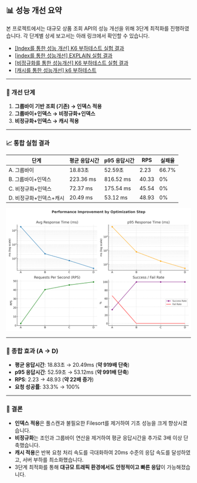 ## 📊 성능 개선 요약

본 프로젝트에서는 대규모 상품 조회 API의 성능 개선을 위해 3단계 최적화를 진행하였습니다.
각 단계별 상세 보고서는 아래 링크에서 확인할 수 있습니다.
- [[Index를 통한 성능 개선] K6 부하테스트 실험 결과](docs/performance/%5BIndex%EB%A5%BC%20%ED%86%B5%ED%95%9C%20%EC%84%B1%EB%8A%A5%20%EA%B0%9C%EC%84%A0%5D%20K6%20%EB%B6%80%ED%95%98%ED%85%8C%EC%8A%A4%ED%8A%B8%20%EC%8B%A4%ED%97%98%20%EA%B2%B0%EA%B3%BC.md)
- [[index를 통한 성능개선] EXPLAIN 실험 결과](docs/performance/%5Bindex%EB%A5%BC%20%ED%86%B5%ED%95%9C%20%EC%84%B1%EB%8A%A5%EA%B0%9C%EC%84%A0%5D%20EXPLAIN%20%EC%8B%A4%ED%97%98%20%EA%B2%B0%EA%B3%BC.md)
- [[비정규화를 통한 성능개선] K6 부하테스트 실험 결과](docs/performance/%5B%EB%B9%84%EC%A0%95%EA%B7%9C%ED%99%94%EB%A5%BC%20%ED%86%B5%ED%95%9C%20%EC%84%B1%EB%8A%A5%EA%B0%9C%EC%84%A0%5D%20K6%20%EB%B6%80%ED%95%98%ED%85%8C%EC%8A%A4%ED%8A%B8%20%EC%8B%A4%ED%97%98%20%EA%B2%B0%EA%B3%BC.md)
- [[캐시를 통한 성능개선] k6 부하테스트](docs/performance/%5B%EC%BA%90%EC%8B%9C%EB%A5%BC%20%ED%86%B5%ED%95%9C%20%EC%84%B1%EB%8A%A5%EA%B0%9C%EC%84%A0%5D%20k6%20%EB%B6%80%ED%95%98%ED%85%8C%EC%8A%A4%ED%8A%B8.md)

---

### 📌 개선 단계

1. **그룹바이 기반 조회 (기존) → 인덱스 적용**
2. **그룹바이+인덱스 → 비정규화+인덱스**
3. **비정규화+인덱스 → 캐시 적용**

---

### 📈 통합 실험 결과

| 단계 | 평균 응답시간 | p95 응답시간 | RPS | 실패율 |
| --- | --- | --- | --- | --- |
| A. 그룹바이 | 18.83초 | 52.59초 | 2.23 | 66.7% |
| B. 그룹바이+인덱스 | 223.36 ms | 816.52 ms | 40.33 | 0% |
| C. 비정규화+인덱스 | 72.37 ms | 175.54 ms | 45.54 | 0% |
| D. 비정규화+인덱스+캐시 | 20.49 ms | 53.12 ms | 48.93 | 0% |

![performance_improvement.png](docs/performance/image/performance_improvement.png)

---

### 🚀 종합 효과 (A → D)

- **평균 응답시간**: 18.83초 → 20.49ms (**약 919배 단축**)
- **p95 응답시간**: 52.59초 → 53.12ms (**약 991배 단축**)
- **RPS**: 2.23 → 48.93 (**약 22배 증가**)
- **요청 성공률**: 33.3% → 100%

---

### 📍 결론

- **인덱스 적용**은 풀스캔과 불필요한 Filesort를 제거하여 기초 성능을 크게 향상시켰습니다.
- **비정규화**는 조인과 그룹바이 연산을 제거하여 평균 응답시간을 추가로 3배 이상 단축했습니다.
- **캐시 적용**은 반복 요청 처리 속도를 극대화하여 20ms 수준의 응답 속도를 달성하였고, 서버 부하를 최소화했습니다.
- 3단계 최적화를 통해 **대규모 트래픽 환경에서도 안정적이고 빠른 응답**이 가능해졌습니다.


